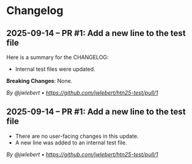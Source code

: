 # Changelog

## 2025-09-14 – PR #1: Add a new line to the test file

Here is a summary for the CHANGELOG:

*   Internal test files were updated.

**Breaking Changes**: None.

*By @jwlebert • https://github.com/jwlebert/htn25-test/pull/1*

## 2025-09-14 – PR #1: Add a new line to the test file

*   There are no user-facing changes in this update.
*   A new line was added to an internal test file.

*By @jwlebert • https://github.com/jwlebert/htn25-test/pull/1*
